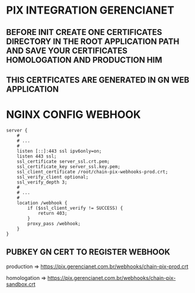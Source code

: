 # PIX INTEGRATION GERENCIANET

## BEFORE INIT CREATE ONE CERTIFICATES DIRECTORY IN THE ROOT APPLICATION PATH AND SAVE YOUR CERTIFICATES HOMOLOGATION AND PRODUCTION HIM

## THIS CERTFICATES ARE GENERATED IN GN WEB APPLICATION

# NGINX CONFIG WEBHOOK

```
server {
    #
    # ...
    #
    listen [::]:443 ssl ipv6only=on;
    listen 443 ssl;
    ssl_certificate server_ssl.crt.pem;
    ssl_certificate_key server_ssl.key.pem;
    ssl_client_certificate /root/chain-pix-webhooks-prod.crt;
    ssl_verify_client optional;
    ssl_verify_depth 3;
    #
    # ...
    #
    location /webhook {
        if ($ssl_client_verify != SUCCESS) {
            return 403;
        }
        proxy_pass /webhook;
    }
}
```

## PUBKEY GN CERT TO REGISTER WEBHOOK

production => https://pix.gerencianet.com.br/webhooks/chain-pix-prod.crt

homologation => https://pix.gerencianet.com.br/webhooks/chain-pix-sandbox.crt
